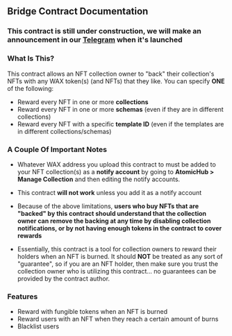 ## Bridge Contract Documentation

### This contract is still under construction, we will make an announcement in our [Telegram](https://t.me/hoodpunks) when it's launched

### What Is This?

This contract allows an NFT collection owner to "back" their collection's NFTs with any WAX token(s) (and NFTs) that they like. You can specify **ONE** of the following:

- Reward every NFT in one or more **collections**
- Reward every NFT in one or more **schemas** (even if they are in different collections)
- Reward every NFT with a specific **template ID** (even if the templates are in different collections/schemas)

### A Couple Of Important Notes

- Whatever WAX address you upload this contract to must be added to your NFT collection(s) as a **notify account** by going to **AtomicHub > Manage Collection** and then editing the notify accounts.

- This contract **will not work** unless you add it as a notify account

- Because of the above limitations, **users who buy NFTs that are "backed" by this contract should understand that the collection owner can remove the backing at any time by disabling collection notifications, or by not having enough tokens in the contract to cover rewards**

- Essentially, this contract is a tool for collection owners to reward their holders when an NFT is burned. It should **NOT** be treated as any sort of "guarantee", so if you are an NFT holder, then make sure you trust the collection owner who is utilizing this contract... no guarantees can be provided by the contract author.



### Features

- Reward with fungible tokens when an NFT is burned
- Reward users with an NFT when they reach a certain amount of burns
- Blacklist users